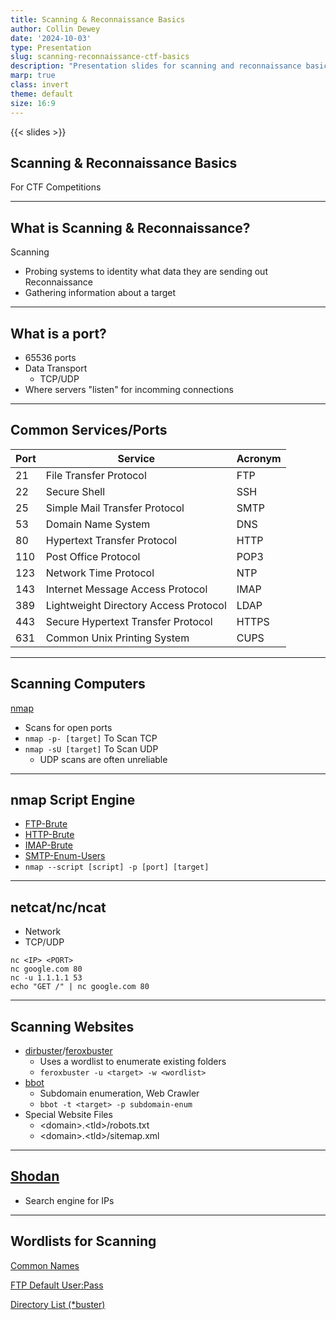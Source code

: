 ```yaml
---
title: Scanning & Reconnaissance Basics
author: Collin Dewey
date: '2024-10-03'
type: Presentation
slug: scanning-reconnaissance-ctf-basics
description: "Presentation slides for scanning and reconnaissance basics for beginner level Capture The Flag style cybersecurity challenges"
marp: true
class: invert
theme: default
size: 16:9
---
```


<link rel="stylesheet" href="../presentations.css">
{{< slides >}}

## Scanning & Reconnaissance Basics

For CTF Competitions

---

## What is Scanning & Reconnaissance?

Scanning
- Probing systems to identity what data they are sending out
Reconnaissance
- Gathering information about a target

---

## What is a port?

- 65536 ports
- Data Transport
    - TCP/UDP
- Where servers "listen" for incomming connections

---

## Common Services/Ports

|Port|Service|Acronym|
|---|---|---|
|21|File Transfer Protocol|FTP|
|22|Secure Shell|SSH|
|25|Simple Mail Transfer Protocol|SMTP|
|53|Domain Name System|DNS|
|80|Hypertext Transfer Protocol|HTTP|
|110|Post Office Protocol|POP3|
|123|Network Time Protocol|NTP|
|143|Internet Message Access Protocol|IMAP|
|389|Lightweight Directory Access Protocol|LDAP|
|443|Secure Hypertext Transfer Protocol|HTTPS|
|631|Common Unix Printing System|CUPS|

---

## Scanning Computers

[nmap](https://nmap.org/)
- Scans for open ports
- `nmap -p- [target]` To Scan TCP
- `nmap -sU [target]` To Scan UDP
    - UDP scans are often unreliable



---

## nmap Script Engine

- [FTP-Brute](https://nmap.org/nsedoc/scripts/ftp-brute.html)
- [HTTP-Brute](https://nmap.org/nsedoc/scripts/http-brute.html)
- [IMAP-Brute](https://nmap.org/nsedoc/scripts/imap-brute.html)
- [SMTP-Enum-Users](https://nmap.org/nsedoc/scripts/smtp-enum-users.html)
- `nmap --script [script] -p [port] [target]`

---

## netcat/nc/ncat

- Network 
- TCP/UDP

```
nc <IP> <PORT>
nc google.com 80
nc -u 1.1.1.1 53
echo "GET /" | nc google.com 80
```

---

## Scanning Websites

- [dirbuster](https://sourceforge.net/projects/dirbuster/)/[feroxbuster](https://github.com/epi052/feroxbuster)
    - Uses a wordlist to enumerate existing folders
    - `feroxbuster -u <target> -w <wordlist>`
- [bbot](https://github.com/blacklanternsecurity/bbot)
    - Subdomain enumeration, Web Crawler
    - `bbot -t <target> -p subdomain-enum`
- Special Website Files
    - \<domain\>.\<tld\>/robots.txt
    - \<domain\>.\<tld\>/sitemap.xml

---

## [Shodan](https://www.shodan.io/)

- Search engine for IPs

---

## Wordlists for Scanning

[Common Names](https://download.weakpass.com/wordlists/1452/common-names.txt.gz )

[FTP Default User:Pass](https://github.com/danielmiessler/SecLists/blob/master/Passwords/Default-Credentials/ftp-betterdefaultpasslist.txt)

[Directory List (*buster)](https://github.com/daviddias/node-dirbuster/tree/master/lists)